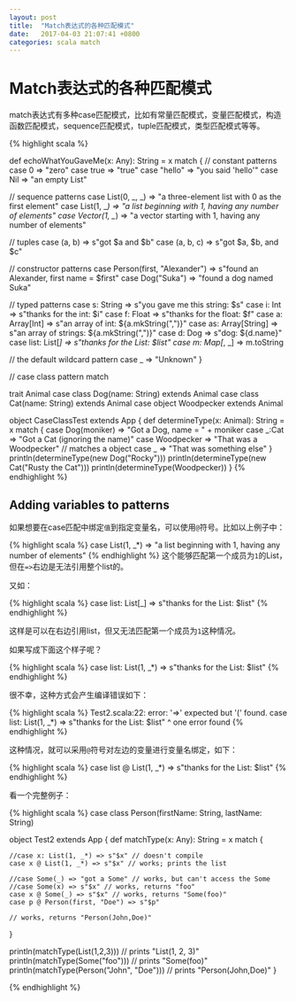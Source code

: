 ```yaml
---
layout: post
title:  "Match表达式的各种匹配模式"
date:   2017-04-03 21:07:41 +0800
categories: scala match
---
```



# Match表达式的各种匹配模式

match表达式有多种case匹配模式，比如有常量匹配模式，变量匹配模式，构造函数匹配模式，sequence匹配模式，tuple匹配模式，类型匹配模式等等。

{% highlight scala %}

def echoWhatYouGaveMe(x: Any): String = x match {
   // constant patterns
   case 0 => "zero"
   case true => "true"
   case "hello" => "you said 'hello'" case Nil => "an empty List"
   
   // sequence patterns
   case List(0, _, _) => "a three-element list with 0 as the first element"
   case List(1, _*) => "a list beginning with 1, having any number of elements" 
   case Vector(1, _*) => "a vector starting with 1, having any number of elements"

   // tuples
   case (a, b) => s"got $a and $b"
   case (a, b, c) => s"got $a, $b, and $c"
      
   // constructor patterns
   case Person(first, "Alexander") => s"found an Alexander, first name = $first" 
   case Dog("Suka") => "found a dog named Suka"
      
   // typed patterns
   case s: String => s"you gave me this string: $s"
   case i: Int => s"thanks for the int: $i"
   case f: Float => s"thanks for the float: $f"
   case a: Array[Int] => s"an array of int: ${a.mkString(",")}"
   case as: Array[String] => s"an array of strings: ${a.mkString(",")}"
   case d: Dog => s"dog: ${d.name}"
   case list: List[_] => s"thanks for the List: $list" 
   case m: Map[_, _] => m.toString
   
   // the default wildcard pattern
   case _ => "Unknown" 
}

// case class pattern match

trait Animal
case class Dog(name: String) extends Animal 
case class Cat(name: String) extends Animal 
case object Woodpecker extends Animal

object CaseClassTest extends App {
  def determineType(x: Animal): String = x match {
    case Dog(moniker) => "Got a Dog, name = " + moniker 
    case _:Cat => "Got a Cat (ignoring the name)"
    case Woodpecker => "That was a Woodpecker"  // matches a object
    case _ => "That was something else"
  }
  println(determineType(new Dog("Rocky"))) 
  println(determineType(new Cat("Rusty the Cat")))
  println(determineType(Woodpecker))
}
{% endhighlight %}

## Adding variables to patterns
如果想要在case匹配中绑定`值`到指定变量名，可以使用`@`符号。比如以上例子中：

{% highlight scala %}
case List(1, _*) => "a list beginning with 1, having any number of elements"
{% endhighlight %}
这个能够匹配第一个成员为`1`的List，但在`=>`右边是无法引用整个list的。

又如：

{% highlight scala %}
case list: List[_] => s"thanks for the List: $list"
{% endhighlight %}

这样是可以在右边引用list，但又无法匹配第一个成员为`1`这种情况。

如果写成下面这个样子呢？

{% highlight scala %}
case list: List(1, _*) => s"thanks for the List: $list"
{% endhighlight %}

很不幸，这种方式会产生编译错误如下：

{% highlight scala %}
Test2.scala:22: error: '=>' expected but '(' found.
   case list: List(1, _*) => s"thanks for the List: $list"
                       ^
one error found
{% endhighlight %}

这种情况，就可以采用`@`符号对左边的变量进行变量名绑定，如下：

{% highlight scala %}
case list @ List(1, _*) => s"thanks for the List: $list"
{% endhighlight %}

看一个完整例子：

{% highlight scala %}
case class Person(firstName: String, lastName: String) 

object Test2 extends App {
  def matchType(x: Any): String = x match {

    //case x: List(1, _*) => s"$x" // doesn't compile
    case x @ List(1, _*) => s"$x" // works; prints the list

    //case Some(_) => "got a Some" // works, but can't access the Some 
    //case Some(x) => s"$x" // works, returns "foo"
    case x @ Some(_) => s"$x" // works, returns "Some(foo)"
    case p @ Person(first, "Doe") => s"$p" 
  
    // works, returns "Person(John,Doe)" 
  }
  
  println(matchType(List(1,2,3))) // prints "List(1, 2, 3)"
  println(matchType(Some("foo"))) // prints "Some(foo)" 
  println(matchType(Person("John", "Doe"))) // prints "Person(John,Doe)"
}

{% endhighlight %}

